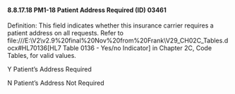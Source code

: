 #### 8.8.17.18 PM1-18 Patient Address Required (ID) 03461

Definition: This field indicates whether this insurance carrier requires a patient address on all requests. Refer to file:///E:\V2\v2.9%20final%20Nov%20from%20Frank\V29_CH02C_Tables.docx#HL70136[HL7 Table 0136 - Yes/no Indicator] in Chapter 2C, Code Tables, for valid values.

Y Patient’s Address Required

N Patient’s Address Not Required
